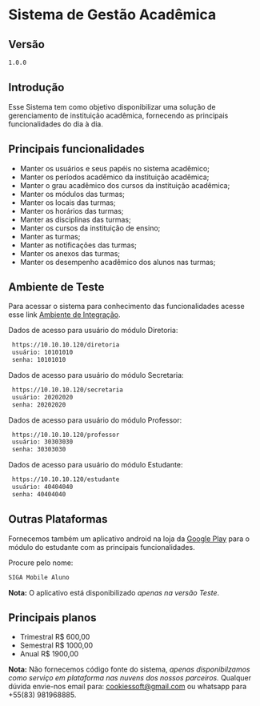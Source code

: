 # Sistema de Gestão Acadêmica

## Versão

```bash
1.0.0
```

## Introdução

Esse Sistema tem como objetivo disponibilizar uma solução de gerenciamento de instituição
acadêmica, fornecendo as principais funcionalidades do dia à dia.


## Principais funcionalidades

- Manter os usuários e seus papéis no sistema acadêmico;
- Manter os períodos acadêmico da instituição acadêmica;
- Manter o grau acadêmico dos cursos da instituição acadêmica;
- Manter os módulos das turmas;
- Manter os locais das turmas;
- Manter os horários das turmas;
- Manter as disciplinas das turmas;
- Manter os cursos da instituição de ensino;
- Manter as turmas;
- Manter as notificações das turmas;
- Manter os anexos das turmas;
- Manter os desempenho acadêmico dos alunos nas turmas; 

## Ambiente de Teste


Para acessar o sistema para conhecimento das funcionalidades acesse esse link
[Ambiente de Integração](https://getcomposer.org/).

Dados de acesso para usuário do módulo Diretoria:

```bash
 https://10.10.10.120/diretoria
 usuário: 10101010
 senha: 10101010
```

Dados de acesso para usuário do módulo Secretaria:
   
   ```bash
    https://10.10.10.120/secretaria
    usuário: 20202020
    senha: 20202020
   ```

Dados de acesso para usuário do módulo Professor:

```bash
 https://10.10.10.120/professor
 usuário: 30303030
 senha: 30303030
```

Dados de acesso para usuário do módulo Estudante:

```bash
 https://10.10.10.120/estudante
 usuário: 40404040
 senha: 40404040
```

## Outras Plataformas

Fornecemos também um aplicativo android na loja da [Google Play](https://play.google.com/store)  para o módulo do estudante
com as principais funcionalidades.

Procure pelo nome:


```bash
SIGA Mobile Aluno
```

**Nota:** O aplicativo está disponibilizado *apenas na versão Teste*.

## Principais planos

- Trimestral R$ 600,00
- Semestral R$ 1000,00
- Anual R$ 1900,00

**Nota:** Não fornecemos código fonte do sistema, *apenas disponibilzamos como serviço em plataforma 
nas nuvens dos nossos parceiros.* Qualquer dúvida envie-nos email para: cookiessoft@gmail.com ou whatsapp
para +55(83) 981968885.
